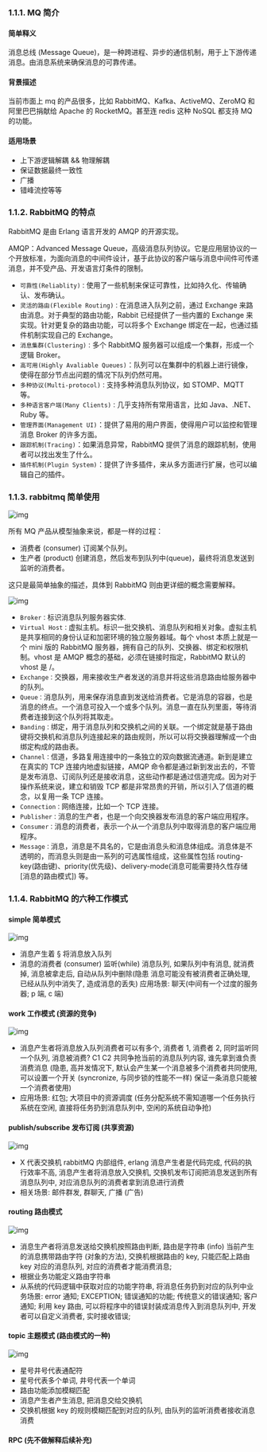 ### 1.1.1. MQ 简介

#### 简单释义

消息总线 (Message Queue)，是一种跨进程、异步的通信机制，用于上下游传递消息。由消息系统来确保消息的可靠传递。

#### 背景描述

当前市面上 mq 的产品很多，比如 RabbitMQ、Kafka、ActiveMQ、ZeroMQ 和阿里巴巴捐献给 Apache 的 RocketMQ。甚至连 redis 这种 NoSQL 都支持 MQ 的功能。

#### 适用场景

- 上下游逻辑解耦 && 物理解耦
- 保证数据最终一致性
- 广播
- 错峰流控等等

### 1.1.2. RabbitMQ 的特点

RabbitMQ 是由 Erlang 语言开发的 AMQP 的开源实现。

AMQP：Advanced Message Queue，高级消息队列协议。它是应用层协议的一个开放标准，为面向消息的中间件设计，基于此协议的客户端与消息中间件可传递消息，并不受产品、开发语言灯条件的限制。

- `可靠性(Reliablity)：`使用了一些机制来保证可靠性，比如持久化、传输确认、发布确认。
- `灵活的路由(Flexible Routing)：`在消息进入队列之前，通过 Exchange 来路由消息。对于典型的路由功能，Rabbit 已经提供了一些内置的 Exchange 来实现。针对更复杂的路由功能，可以将多个 Exchange 绑定在一起，也通过插件机制实现自己的 Exchange。
- `消息集群(Clustering)：`多个 RabbitMQ 服务器可以组成一个集群，形成一个逻辑 Broker。
- `高可用(Highly Avaliable Queues)`：队列可以在集群中的机器上进行镜像，使得在部分节点出问题的情况下队列仍然可用。
- `多种协议(Multi-protocol)：`支持多种消息队列协议，如 STOMP、MQTT 等。
- `多种语言客户端(Many Clients)：`几乎支持所有常用语言，比如 Java、.NET、Ruby 等。
- `管理界面(Management UI)`：提供了易用的用户界面，使得用户可以监控和管理消息 Broker 的许多方面。
- `跟踪机制(Tracing)`：如果消息异常，RabbitMQ 提供了消息的跟踪机制，使用者可以找出发生了什么。
- `插件机制(Plugin System)`：提供了许多插件，来从多方面进行扩展，也可以编辑自己的插件。

### 1.1.3. rabbitmq 简单使用



![img](https://s2.loli.net/2022/04/10/qgzApQZuo5aEhCS.png)



所有 MQ 产品从模型抽象来说，都是一样的过程：

- 消费者 (consumer) 订阅某个队列。
- 生产者 (product) 创建消息，然后发布到队列中(queue)，最终将消息发送到监听的消费者。

这只是最简单抽象的描述，具体到 RabbitMQ 则由更详细的概念需要解释。



![img](https://s2.loli.net/2022/04/10/PW9gdYco8qifC7S.png)



- `Broker：`标识消息队列服务器实体.
- `Virtual Host：`虚拟主机。标识一批交换机、消息队列和相关对象。虚拟主机是共享相同的身份认证和加密环境的独立服务器域。每个 vhost 本质上就是一个 mini 版的 RabbitMQ 服务器，拥有自己的队列、交换器、绑定和权限机制。vhost 是 AMQP 概念的基础，必须在链接时指定，RabbitMQ 默认的 vhost 是 /。
- `Exchange：`交换器，用来接收生产者发送的消息并将这些消息路由给服务器中的队列。
- `Queue：`消息队列，用来保存消息直到发送给消费者。它是消息的容器，也是消息的终点。一个消息可投入一个或多个队列。消息一直在队列里面，等待消费者连接到这个队列将其取走。
- `Banding：`绑定，用于消息队列和交换机之间的关联。一个绑定就是基于路由键将交换机和消息队列连接起来的路由规则，所以可以将交换器理解成一个由绑定构成的路由表。
- `Channel：`信道，多路复用连接中的一条独立的双向数据流通道。新到是建立在真实的 TCP 连接内地虚拟链接，AMQP 命令都是通过新到发出去的，不管是发布消息、订阅队列还是接收消息，这些动作都是通过信道完成。因为对于操作系统来说，建立和销毁 TCP 都是非常昂贵的开销，所以引入了信道的概念，以复用一条 TCP 连接。
- `Connection：`网络连接，比如一个 TCP 连接。
- `Publisher：`消息的生产者，也是一个向交换器发布消息的客户端应用程序。
- `Consumer：`消息的消费者，表示一个从一个消息队列中取得消息的客户端应用程序。
- `Message：`消息，消息是不具名的，它是由消息头和消息体组成。消息体是不透明的，而消息头则是由一系列的可选属性组成，这些属性包括 routing-key(路由键)、priority(优先级)、delivery-mode(消息可能需要持久性存储 [消息的路由模式]) 等。

### 1.1.4. RabbitMQ 的六种工作模式

#### simple 简单模式



![img](https://s2.loli.net/2022/04/10/qgzApQZuo5aEhCS.png)



- 消息产生着 § 将消息放入队列
- 消息的消费者 (consumer) 监听(while) 消息队列, 如果队列中有消息, 就消费掉, 消息被拿走后, 自动从队列中删除(隐患 消息可能没有被消费者正确处理, 已经从队列中消失了, 造成消息的丢失) 应用场景: 聊天(中间有一个过度的服务器; p 端, c 端)

#### work 工作模式 (资源的竞争)



![img](https://s2.loli.net/2022/04/10/eu38KQJ24bWnGsI.jpg)



- 消息产生者将消息放入队列消费者可以有多个, 消费者 1, 消费者 2, 同时监听同一个队列, 消息被消费? C1 C2 共同争抢当前的消息队列内容, 谁先拿到谁负责消费消息 (隐患, 高并发情况下, 默认会产生某一个消息被多个消费者共同使用, 可以设置一个开关 (syncronize, 与同步锁的性能不一样) 保证一条消息只能被一个消费者使用)
- 应用场景: 红包; 大项目中的资源调度 (任务分配系统不需知道哪一个任务执行系统在空闲, 直接将任务扔到消息队列中, 空闲的系统自动争抢)

#### publish/subscribe 发布订阅 (共享资源)



![img](https://s2.loli.net/2022/04/10/pByLhoERkiSM78l.jpg)



- X 代表交换机 rabbitMQ 内部组件, erlang 消息产生者是代码完成, 代码的执行效率不高, 消息产生者将消息放入交换机, 交换机发布订阅把消息发送到所有消息队列中, 对应消息队列的消费者拿到消息进行消费
- 相关场景: 邮件群发, 群聊天, 广播 (广告)

#### routing 路由模式



![img](https://www.topgoer.com/static/9.3/4.png)



- 消息生产者将消息发送给交换机按照路由判断, 路由是字符串 (info) 当前产生的消息携带路由字符 (对象的方法), 交换机根据路由的 key, 只能匹配上路由 key 对应的消息队列, 对应的消费者才能消费消息;
- 根据业务功能定义路由字符串
- 从系统的代码逻辑中获取对应的功能字符串, 将消息任务扔到对应的队列中业务场景: error 通知; EXCEPTION; 错误通知的功能; 传统意义的错误通知; 客户通知; 利用 key 路由, 可以将程序中的错误封装成消息传入到消息队列中, 开发者可以自定义消费者, 实时接收错误;

#### topic 主题模式 (路由模式的一种)



![img](https://s2.loli.net/2022/04/10/qHPNTDr6FUklQhi.jpg)



- 星号井号代表通配符
- 星号代表多个单词, 井号代表一个单词
- 路由功能添加模糊匹配
- 消息产生者产生消息, 把消息交给交换机
- 交换机根据 key 的规则模糊匹配到对应的队列, 由队列的监听消费者接收消息消费

#### RPC (先不做解释后续补充)







